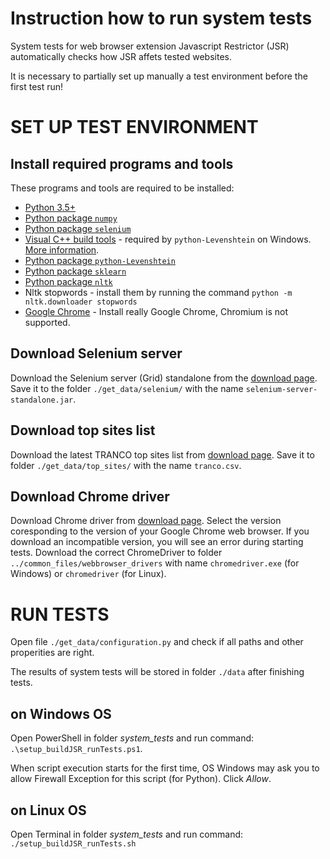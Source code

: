 # Instruction how to run system tests

System tests for web browser extension Javascript Restrictor (JSR) automatically checks how
JSR affets tested websites.

It is necessary to partially set up manually a test environment before the first test run!

# SET UP TEST ENVIRONMENT

## Install required programs and tools

These programs and tools are required to be installed:
* [Python 3.5+](https://www.python.org/downloads/)
* [Python package `numpy`](https://pypi.org/project/numpy/)
* [Python package `selenium`](https://pypi.org/project/selenium/)
* [Visual C++ build tools](http://go.microsoft.com/fwlink/?LinkId=691126&fixForIE=.exe.) - required by `python-Levenshtein` on Windows.
  [More information](https://stackoverflow.com/questions/44951456/pip-error-microsoft-visual-c-14-0-is-required).
* [Python package `python-Levenshtein`](https://pypi.org/project/python-Levenshtein/)
* [Python package `sklearn`](https://pypi.org/project/sklearn/)
* [Python package `nltk`](https://pypi.org/project/nltk/)
* Nltk stopwords - install them by running the command `python -m nltk.downloader stopwords`
* [Google Chrome](https://www.google.com/chrome/) - Install really Google Chrome, Chromium is not supported.

## Download Selenium server

Download the Selenium server (Grid) standalone from the [download page](https://www.selenium.dev/downloads/).
Save it to the folder `./get_data/selenium/` with the name `selenium-server-standalone.jar`.

## Download top sites list

Download the latest TRANCO top sites list from [download page](https://tranco-list.eu/#download).
Save it to folder `./get_data/top_sites/` with the name `tranco.csv`.


## Download Chrome driver

Download Chrome driver from [download page](https://chromedriver.chromium.org/downloads).
Select the version coresponding to the version of your Google Chrome web browser. If you download an incompatible version, you will see an error during starting tests.
Download the correct ChromeDriver to folder `../common_files/webbrowser_drivers` with name `chromedriver.exe` (for Windows) or `chromedriver` (for Linux).


# RUN TESTS

Open file `./get_data/configuration.py` and check if all paths and other properities are right.

The results of system tests will be stored in folder `./data` after finishing tests.

## on Windows OS

Open PowerShell in folder *system_tests* and run command: `.\setup_buildJSR_runTests.ps1`.

When script execution starts for the first time, OS Windows may ask you to allow Firewall Exception for this script (for Python). Click *Allow*.

## on Linux OS
Open Terminal in folder *system_tests* and run command: `./setup_buildJSR_runTests.sh`
